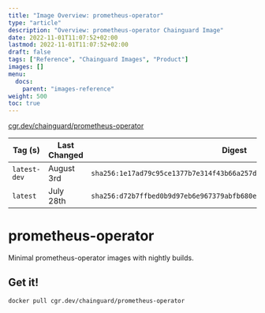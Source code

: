```yaml
---
title: "Image Overview: prometheus-operator"
type: "article"
description: "Overview: prometheus-operator Chainguard Image"
date: 2022-11-01T11:07:52+02:00
lastmod: 2022-11-01T11:07:52+02:00
draft: false
tags: ["Reference", "Chainguard Images", "Product"]
images: []
menu:
  docs:
    parent: "images-reference"
weight: 500
toc: true
---
```


[cgr.dev/chainguard/prometheus-operator](https://github.com/chainguard-images/images/tree/main/images/prometheus-operator)

| Tag (s)       | Last Changed | Digest                                                                    |
|---------------|--------------|---------------------------------------------------------------------------|
|  `latest-dev` | August 3rd   | `sha256:1e17ad79c95ce1377b7e314f43b66a257dadaac1e1a39756c398a625aac0732f` |
|  `latest`     | July 28th    | `sha256:d72b7ffbed0b9d97eb6e967379abfb680e3be74f78b21b01e668abdbaf51c803` |

# prometheus-operator

Minimal prometheus-operator images with nightly builds.

## Get it!

```shell
docker pull cgr.dev/chainguard/prometheus-operator
```
